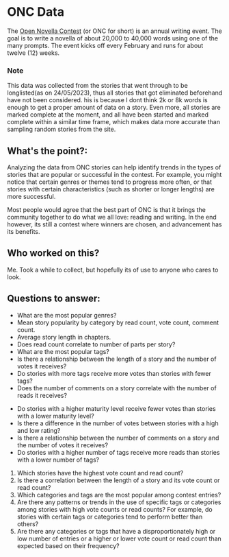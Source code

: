 # ONC Data

The [Open Novella Contest]('https://www.wattpad.com/user/OpenNovellaContest') (or ONC for short) is an annual writing event. The goal is to write a novella of about 20,000 to 40,000 words using one of the many prompts. The event kicks off every February and runs for about twelve (12) weeks.

### Note
This data was collected from the stories that went through to be longlisted(as on 24/05/2023), thus all stories that got eliminated beforehand have not been considered. his is because I dont think 2k or 8k words is enough to get a proper amount of data on a story. Even more, all stories are marked complete at the moment, and all have been started and marked complete within a similar time frame, which makes data more accurate than sampling random stories from the site.

## What's the point?:
Analyzing the data from ONC stories can help identify trends in the types of stories that are popular or successful in the contest. For example, you might notice that certain genres or themes tend to progress more often, or that stories with certain characteristics (such as shorter or longer lengths) are more successful.

Most people would agree that the best part of ONC is that it brings the community together to do what we all love: reading and writing. In the end however, its still a contest where winners are chosen, and advancement has its benefits. 

## Who worked on this?
Me. Took a while to collect, but hopefully its of use to anyone who cares to look. 

## Questions to answer:

+ What are the most popular genres?
+ Mean story popularity by category by read count, vote count, comment count.
+ Average story length in chapters.
+ Does read count correlate to number of parts per story?
+ What are the most popular tags?
+ Is there a relationship between the length of a story and the number of votes it receives?
+ Do stories with more tags receive more votes than stories with fewer tags?
+ Does the number of comments on a story correlate with the number of reads it receives?
- Do stories with a higher maturity level receive fewer votes than stories with a lower maturity level?
- Is there a difference in the number of votes between stories with a high and low rating?
- Is there a relationship between the number of comments on a story and the number of votes it receives?
- Do stories with a higher number of tags receive more reads than stories with a lower number of tags?

1. Which stories have the highest vote count and read count? 
2. Is there a correlation between the length of a story and its vote count or read count? 
3. Which categories and tags are the most popular among contest entries? 
4. Are there any patterns or trends in the use of specific tags or categories among stories with high vote counts or read counts? For example, do stories with certain tags or categories tend to perform better than others?
5. Are there any categories or tags that have a disproportionately high or low number of entries or a higher or lower vote count or read count than expected based on their frequency?














